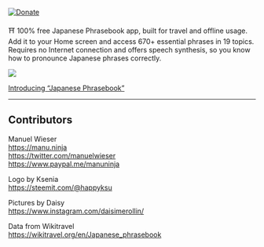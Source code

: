 [![Donate](https://img.shields.io/badge/Donate-PayPal-blue.svg)](https://www.paypal.me/manuninja)

⛩ 100% free Japanese Phrasebook app, built for travel and offline usage. Add it to your Home screen and access 670+ essential phrases in 19 topics. Requires no Internet connection and offers speech synthesis, so you know how to pronounce Japanese phrases correctly.

[![](https://manu.ninja/images/japanese-phrasebook-screens.png)](https://www.japanese-phrasebook.com)

[Introducing “Japanese Phrasebook”](https://manu.ninja/introducing-japanese-phrasebook)

---

## Contributors

Manuel Wieser<br>
<https://manu.ninja><br>
<https://twitter.com/manuelwieser><br>
<https://www.paypal.me/manuninja><br>

Logo by Ksenia<br>
<https://steemit.com/@happyksu>

Pictures by Daisy<br>
<https://www.instagram.com/daisimerollin/>

Data from Wikitravel<br>
<https://wikitravel.org/en/Japanese_phrasebook>

